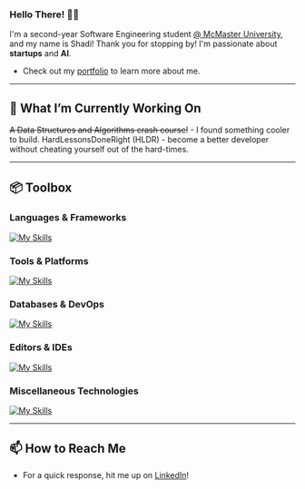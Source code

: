 ### Hello There! 👋🏽 
I'm a second-year Software Engineering student [@ McMaster University](https://www.eng.mcmaster.ca/), and my name is Shadi! Thank you for stopping by! I'm passionate about **startups** and **AI**.

- Check out my [portfolio](https://shadielfares.me) to learn more about me.

---

## 🔭 What I’m Currently Working On
~~A Data Structures and Algorithms crash course!~~ - I found something cooler to build.
HardLessonsDoneRight (HLDR) - become a better developer without cheating yourself out of the hard-times.

---

## 📦 Toolbox

### **Languages & Frameworks**
[![My Skills](https://skillicons.dev/icons?i=java,python,javascript,typescript,cs,cpp,matlab,dart,html,css,react,django,threejs,flask,wordpress,flutter,bootstrap,fastapi,ros,graphql)](https://skillicons.dev)

### **Tools & Platforms**
[![My Skills](https://skillicons.dev/icons?i=git,github,firebase,aws,figma,docker,neovim,vim,powershell,obsidian,heroku,vercel,githubactions,gitlab)](https://skillicons.dev)

### **Databases & DevOps**
[![My Skills](https://skillicons.dev/icons?i=mongodb,postgres,aws,gcp,kubernetes)](https://skillicons.dev)

### **Editors & IDEs**
[![My Skills](https://skillicons.dev/icons?i=pycharm,vscode,replit)](https://skillicons.dev)

### **Miscellaneous Technologies**
[![My Skills](https://skillicons.dev/icons?i=arduino,blender,linux,postman,maven,sass,unity,tensorflow,raspberrypi,nextjs,tailwind)](https://skillicons.dev)



---

## 📫 How to Reach Me
- For a quick response, hit me up on [LinkedIn](https://www.linkedin.com/in/shadielfares/)!



<!-- ![Shadi's GitHub stats](https://github-readme-stats.vercel.app/api?username=shadielfares&show_icons=true&theme=radical) -->

<!--
**shadielfares/shadielfares** is a ✨ _special_ ✨ repository because its `README.md` (this file) appears on your GitHub profile.

Here are some ideas to get you started:

- 🔭 I’m currently working on ...
- 🌱 I’m currently learning ...
- 👯 I’m looking to collaborate on ...
- 🤔 I’m looking for help with ...
- 💬 Ask me about ...
- ⚡ Fun fact: ...
-->

